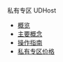 <div class="sidebar_title icon__udhost"> 私有专区 UDHost</div>

* [概览](compute/udhost/overview)
* [主要概念](compute/udhost/concepts)
* [操作指南](compute/udhost/guide)
* [私有专区价格](compute/udhost/price)


       
    
        